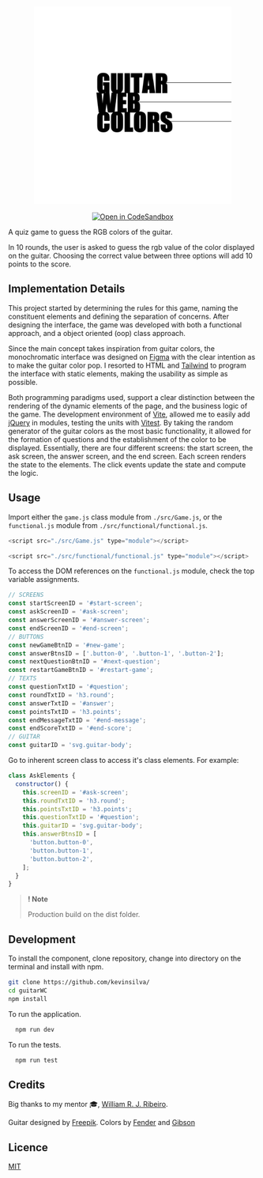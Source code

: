 <p align="center"><img src="./img/logo.png" width="400"></p>

<div align="center">

<a href="">[![Open in CodeSandbox](https://img.shields.io/badge/Open%20in-CodeSandbox-success?style=flat-square&logo=codesandbox)](https://codesandbox.io/p/github/kevinsilva/guitarWC/csb-guitarWC?file=%2FREADME.md)</a>

</div>

A quiz game to guess the RGB colors of the guitar.

In 10 rounds, the user is asked to guess the rgb value of the color displayed on the guitar. Choosing the correct value between three options will add 10 points to the score. 

## Implementation Details

This project started by determining the rules for this game, naming the constituent elements and defining the separation of concerns. After designing the interface, the game was developed with both a functional approach, and a object oriented (oop) class approach. 

Since the main concept takes inspiration from guitar colors, the monochromatic interface was designed on [Figma](https://www.figma.com/) with the clear intention as to make the guitar color pop. I resorted to HTML and [Tailwind](https://tailwindcss.com/) to program the interface with static elements, making the usability as simple as possible.

Both programming paradigms used, support a clear distinction between the rendering of the dynamic elements of the page, and the business logic of the game. The development environment of [Vite](https://vitejs.dev/), allowed me to easily add [jQuery](https://jquery.com/) in modules, testing the units with [Vitest](https://vitest.dev/). By taking the random generator of the guitar colors as the most basic functionality, it allowed for the formation of questions and the establishment of the color to be displayed. Essentially, there are four different screens: the start screen, the ask screen, the answer screen, and the end screen. Each screen renders the state to the elements. The click events update the state and compute the logic.
 
## Usage

Import either the `game.js` class module from `./src/Game.js`, or the `functional.js` module from `./src/functional/functional.js`. 

```js
<script src="./src/Game.js" type="module"></script>
```

```js
<script src="./src/functional/functional.js" type="module"></script>
```

To access the DOM references on the `functional.js` module, check the top variable assignments. 

```js
// SCREENS
const startScreenID = '#start-screen';
const askScreenID = '#ask-screen';
const answerScreenID = '#answer-screen';
const endScreenID = '#end-screen';
// BUTTONS
const newGameBtnID = '#new-game';
const answerBtnsID = ['.button-0', '.button-1', '.button-2'];
const nextQuestionBtnID = '#next-question';
const restartGameBtnID = '#restart-game';
// TEXTS
const questionTxtID = '#question';
const roundTxtID = 'h3.round';
const answerTxtID = '#answer';
const pointsTxtID = 'h3.points';
const endMessageTxtID = '#end-message';
const endScoreTxtID = '#end-score';
// GUITAR
const guitarID = 'svg.guitar-body';
```

Go to inherent screen class to access it's class elements. For example:

```js
class AskElements {
  constructor() {
    this.screenID = '#ask-screen';
    this.roundTxtID = 'h3.round';
    this.pointsTxtID = 'h3.points';
    this.questionTxtID = '#question';
    this.guitarID = 'svg.guitar-body';
    this.answerBtnsID = [
      'button.button-0',
      'button.button-1',
      'button.button-2',
    ];
  }
}
```
> **! Note**
>
> Production build on the dist folder.


## Development

To install the component, clone repository, change into directory on the terminal and install with npm.

```bash
git clone https://github.com/kevinsilva/
cd guitarWC
npm install
```

To run the application.

```bash
  npm run dev
```

To run the tests.

```bash
  npm run test
```

## Credits

Big thanks to my mentor 🎓, [William R. J. Ribeiro](https://github.com/williamrjribeiro/).

Guitar designed by [Freepik](http://www.freepik.com). Colors by [Fender](http://www.fender.com) and [Gibson](http://gibson.com)

## Licence

[MIT](https://choosealicense.com/licenses/mit/)
